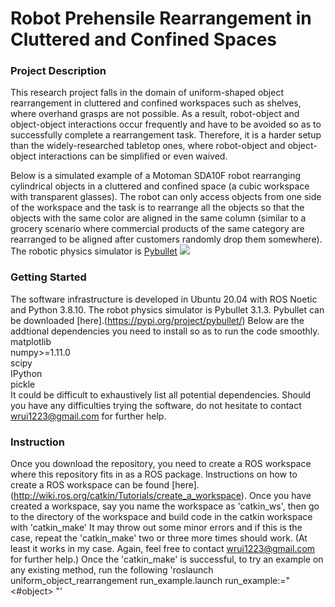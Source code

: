 # Robot Prehensile Rearrangement in Cluttered and Confined Spaces

### Project Description
This research project falls in the domain of uniform-shaped object rearrangement in cluttered and confined workspaces such as shelves, where overhand grasps are not possible. 
As a result, robot-object and object-object interactions occur frequently and have to be avoided so as to successfully complete a rearrangement task.
Therefore, it is a harder setup than the widely-researched tabletop ones, where robot-object and object-object interactions can be simplified or even waived.

Below is a simulated example of a Motoman SDA10F robot rearranging cylindrical objects in a cluttered and confined space (a cubic workspace with transparent glasses). The robot can only access objects from one side of the workspace and the task is to rearrange all the objects so that the objects with the same color are aligned in the same column (similar to a grocery scenario where commercial products of the same category are rearranged to be aligned after customers randomly drop them somewhere). The robotic physics simulator is [Pybullet](https://pybullet.org/wordpress/)
<img src="image_materials/rearrangement_example.gif" />

### Getting Started
The software infrastructure is developed in Ubuntu 20.04 with ROS Noetic and Python 3.8.10.
The robot physics simulator is Pybullet 3.1.3. Pybullet can be downloaded [here].(https://pypi.org/project/pybullet/)
Below are the addtional dependencies you need to install so as to run the code smoothly.
matplotlib <br/>
numpy>=1.11.0 <br/>
scipy <br/>
IPython <br/>
pickle <br/>
It could be difficult to exhaustively list all potential dependencies. Should you have any difficulties trying the software, do not hesitate to contact wrui1223@gmail.com for further help.

### Instruction
Once you download the repository, you need to create a ROS workspace where this repository fits in as a ROS package. Instructions on how to create a ROS workspace can be found [here]. (http://wiki.ros.org/catkin/Tutorials/create_a_workspace). Once you have created a workspace, say you name the workspace as 'catkin_ws', then go to the directory of the workspace and build code in the catkin workspace with
'catkin_make'
It may throw out some minor errors and if this is the case, repeat the 'catkin_make' two or three more times should work. (At least it works in my case. Again, feel free to contact wrui1223@gmail.com for further help.)
Once the 'catkin_make' is successful, to try an example on any existing method, run the following
'roslaunch uniform_object_rearrangement run_example.launch run_example:="<#object> <instance id> <generate or load an instance> <time allowed> <method name>"'
